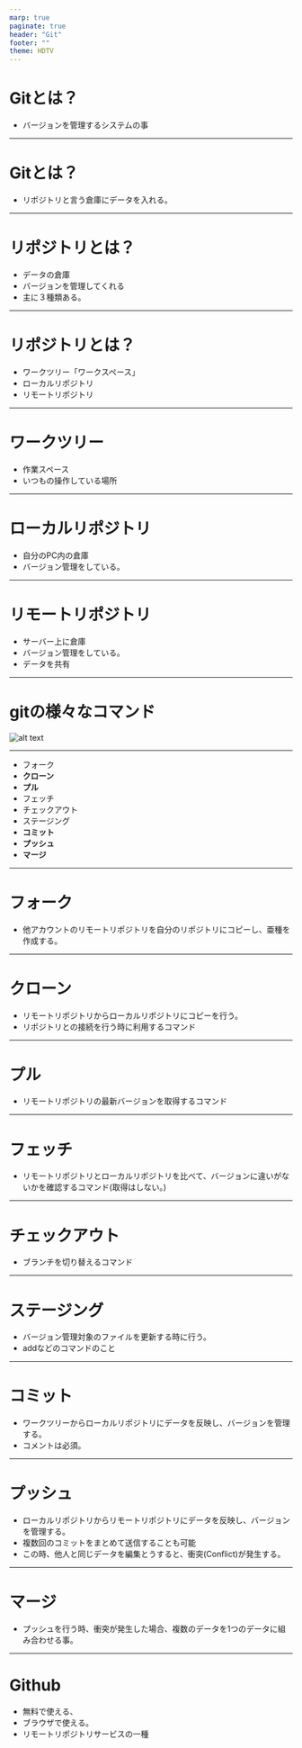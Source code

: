 ```yaml
---
marp: true
paginate: true
header: "Git"
footer: ""
theme: HDTV
---
```


# Gitとは？

- バージョンを管理するシステムの事

---

# Gitとは？

- リポジトリと言う倉庫にデータを入れる。

---

# リポジトリとは？

- データの倉庫
- バージョンを管理してくれる
- 主に３種類ある。

---

# リポジトリとは？

- ワークツリー「ワークスペース」
- ローカルリポジトリ
- リモートリポジトリ

---

# ワークツリー

- 作業スペース
- いつもの操作している場所

---

# ローカルリポジトリ

- 自分のPC内の倉庫
- バージョン管理をしている。

---

# リモートリポジトリ

- サーバー上に倉庫
- バージョン管理をしている。
- データを共有


---

# gitの様々なコマンド

![alt text](image.png)

---

- フォーク
- **クローン**
- **プル**
- フェッチ
- チェックアウト
- ステージング
- **コミット**
- **プッシュ**
- **マージ**

---

# フォーク

- 他アカウントのリモートリポジトリを自分のリポジトリにコピーし、亜種を作成する。

---

# **クローン**

- リモートリポジトリからローカルリポジトリにコピーを行う。
- リポジトリとの接続を行う時に利用するコマンド

---

# **プル**

- リモートリポジトリの最新バージョンを取得するコマンド

---

# フェッチ

- リモートリポジトリとローカルリポジトリを比べて、バージョンに違いがないかを確認するコマンド(取得はしない。)

---

# チェックアウト

- ブランチを切り替えるコマンド

---

# ステージング

- バージョン管理対象のファイルを更新する時に行う。
- addなどのコマンドのこと

---

# **コミット**

- ワークツリーからローカルリポジトリにデータを反映し、バージョンを管理する。
- コメントは必須。

---

# **プッシュ**
- ローカルリポジトリからリモートリポジトリにデータを反映し、バージョンを管理する。
- 複数回のコミットをまとめて送信することも可能
- この時、他人と同じデータを編集とうすると、衝突(Conflict)が発生する。

---

# **マージ**
- プッシュを行う時、衝突が発生した場合、複数のデータを1つのデータに組み合わせる事。

---

# Github
- 無料で使える、
- ブラウザで使える。
- リモートリポジトリサービスの一種
